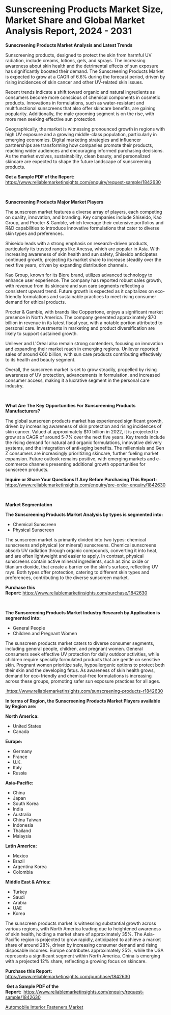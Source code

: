 <p><h1>Sunscreening Products Market Size, Market Share and Global Market Analysis Report, 2024 - 2031</h1></p><p><strong>Sunscreening Products Market Analysis and Latest Trends</strong></p>
<p><p>Sunscreening products, designed to protect the skin from harmful UV radiation, include creams, lotions, gels, and sprays. The increasing awareness about skin health and the detrimental effects of sun exposure has significantly boosted their demand. The Sunscreening Products Market is expected to grow at a CAGR of 6.6% during the forecast period, driven by rising incidences of skin cancer and other UV-related skin issues. </p><p>Recent trends indicate a shift toward organic and natural ingredients as consumers become more conscious of chemical components in cosmetic products. Innovations in formulations, such as water-resistant and multifunctional sunscreens that also offer skincare benefits, are gaining popularity. Additionally, the male grooming segment is on the rise, with more men seeking effective sun protection. </p><p>Geographically, the market is witnessing pronounced growth in regions with high UV exposure and a growing middle-class population, particularly in emerging economies. Digital marketing strategies and influencer partnerships are transforming how companies promote their products, reaching wider audiences and encouraging informed purchasing decisions. As the market evolves, sustainability, clean beauty, and personalized skincare are expected to shape the future landscape of sunscreening products.</p></p>
<p><strong>Get a Sample PDF of the Report:&nbsp;</strong> <a href="https://www.reliablemarketinsights.com/enquiry/request-sample/1842630?utm_campaign=1887&utm_medium=2&utm_source=Github&utm_content=ia&utm_term=01012025&utm_id=sunscreening-products">https://www.reliablemarketinsights.com/enquiry/request-sample/1842630</a></p>
<p>&nbsp;</p>
<p><strong>Sunscreening Products Major Market Players</strong></p>
<p><p>The sunscreen market features a diverse array of players, each competing on quality, innovation, and branding. Key companies include Shiseido, Kao Group, and Procter & Gamble, which leverage their extensive portfolios and R&D capabilities to introduce innovative formulations that cater to diverse skin types and preferences.</p><p>Shiseido leads with a strong emphasis on research-driven products, particularly its trusted ranges like Anessa, which are popular in Asia. With increasing awareness of skin health and sun safety, Shiseido anticipates continued growth, projecting its market share to increase steadily over the next five years, driven by expanding distribution channels.</p><p>Kao Group, known for its Biore brand, utilizes advanced technology to enhance user experience. The company has reported robust sales growth, with revenue from its skincare and sun care segments reflecting a consistent upward trend. Future growth is expected as it capitalizes on eco-friendly formulations and sustainable practices to meet rising consumer demand for ethical products.</p><p>Procter & Gamble, with brands like Coppertone, enjoys a significant market presence in North America. The company generated approximately $70 billion in revenue in its latest fiscal year, with a notable portion attributed to personal care. Investments in marketing and product diversification are likely to support sustained growth.</p><p>Unilever and L'Oréal also remain strong contenders, focusing on innovation and expanding their market reach in emerging regions. Unilever reported sales of around €60 billion, with sun care products contributing effectively to its health and beauty segment.</p><p>Overall, the sunscreen market is set to grow steadily, propelled by rising awareness of UV protection, advancements in formulation, and increased consumer access, making it a lucrative segment in the personal care industry.</p></p>
<p>&nbsp;</p>
<p><strong>What Are The Key Opportunities For Sunscreening Products Manufacturers?</strong></p>
<p><p>The global sunscreen products market has experienced significant growth, driven by increasing awareness of skin protection and rising incidences of skin cancer. Valued at approximately $10 billion in 2022, it is projected to grow at a CAGR of around 5-7% over the next five years. Key trends include the rising demand for natural and organic formulations, innovative delivery systems, and the integration of anti-aging benefits. The millennials and Gen Z consumers are increasingly prioritizing skincare, further fueling market expansion. Future outlook remains positive, with emerging markets and e-commerce channels presenting additional growth opportunities for sunscreen products.</p></p>
<p><strong>Inquire or Share Your Questions If Any Before Purchasing This Report:</strong> <a href="https://www.reliablemarketinsights.com/enquiry/pre-order-enquiry/1842630?utm_campaign=1887&utm_medium=2&utm_source=Github&utm_content=ia&utm_term=01012025&utm_id=sunscreening-products">https://www.reliablemarketinsights.com/enquiry/pre-order-enquiry/1842630</a></p>
<p>&nbsp;</p>
<p><strong>Market Segmentation</strong></p>
<p><strong>The Sunscreening Products Market Analysis by types is segmented into:</strong></p>
<p><ul><li>Chemical Sunscreen</li><li>Physical Sunscreen</li></ul></p>
<p><p>The sunscreen market is primarily divided into two types: chemical sunscreens and physical (or mineral) sunscreens. Chemical sunscreens absorb UV radiation through organic compounds, converting it into heat, and are often lightweight and easier to apply. In contrast, physical sunscreens contain active mineral ingredients, such as zinc oxide or titanium dioxide, that create a barrier on the skin's surface, reflecting UV rays. Both types offer protection, catering to different skin types and preferences, contributing to the diverse sunscreen market.</p></p>
<p><strong>Purchase this Report:&nbsp;</strong><a href="https://www.reliablemarketinsights.com/purchase/1842630?utm_campaign=1887&utm_medium=2&utm_source=Github&utm_content=ia&utm_term=01012025&utm_id=sunscreening-products">https://www.reliablemarketinsights.com/purchase/1842630</a></p>
<p>&nbsp;</p>
<p><strong>The Sunscreening Products Market Industry Research by Application is segmented into:</strong></p>
<p><ul><li>General People</li><li>Children and Pregnant Women</li></ul></p>
<p><p>The sunscreen products market caters to diverse consumer segments, including general people, children, and pregnant women. General consumers seek effective UV protection for daily outdoor activities, while children require specially formulated products that are gentle on sensitive skin. Pregnant women prioritize safe, hypoallergenic options to protect both their skin and the developing fetus. As awareness of skin health grows, demand for eco-friendly and chemical-free formulations is increasing across these groups, promoting safer sun exposure practices for all ages.</p></p>
<p><a href="https://www.reliablemarketinsights.com/sunscreening-products-r1842630?utm_campaign=1887&utm_medium=2&utm_source=Github&utm_content=ia&utm_term=01012025&utm_id=sunscreening-products">&nbsp;https://www.reliablemarketinsights.com/sunscreening-products-r1842630</a></p>
<p><strong>In terms of Region, the Sunscreening Products Market Players available by Region are:</strong></p>
<p>
    <p> <strong> North America: </strong>
        <ul>
            <li>United States</li>
            <li>Canada</li>
        </ul>
        </p> 
    <p> <strong> Europe: </strong>
        <ul>
            <li>Germany</li>
            <li>France</li>
            <li>U.K.</li>
            <li>Italy</li>
            <li>Russia</li>
        </ul>
        </p> 
    <p> <strong> Asia-Pacific: </strong>
        <ul>
            <li>China</li>
            <li>Japan</li>
            <li>South Korea</li>
            <li>India</li>
            <li>Australia</li>
            <li>China Taiwan</li>
            <li>Indonesia</li>
            <li>Thailand</li>
            <li>Malaysia</li>
        </ul>
        </p> 
    <p> <strong> Latin America: </strong>
        <ul>
            <li>Mexico</li>
            <li>Brazil</li>
            <li>Argentina Korea</li>
            <li>Colombia</li>
        </ul>
        </p> 
    <p> <strong> Middle East & Africa: </strong>
        <ul>
            <li>Turkey</li>
            <li>Saudi</li>
            <li>Arabia</li>
            <li>UAE</li>
            <li>Korea</li>
        </ul>
    </p>
    </p>
<p><p>The sunscreen products market is witnessing substantial growth across various regions, with North America leading due to heightened awareness of skin health, holding a market share of approximately 35%. The Asia-Pacific region is projected to grow rapidly, anticipated to achieve a market share of around 28%, driven by increasing consumer demand and rising disposable incomes. Europe contributes approximately 25%, while the USA represents a significant segment within North America. China is emerging with a projected 12% share, reflecting a growing focus on skincare.</p></p>
<p><strong>Purchase this Report: </strong><a href="https://www.reliablemarketinsights.com/purchase/1842630?utm_campaign=1887&utm_medium=2&utm_source=Github&utm_content=ia&utm_term=01012025&utm_id=sunscreening-products">https://www.reliablemarketinsights.com/purchase/1842630</a></p>
<p>&nbsp;<strong>Get a Sample PDF of the Report:&nbsp;&nbsp;</strong><a href="https://www.reliablemarketinsights.com/enquiry/request-sample/1842630?utm_campaign=1887&utm_medium=2&utm_source=Github&utm_content=ia&utm_term=01012025&utm_id=sunscreening-products">https://www.reliablemarketinsights.com/enquiry/request-sample/1842630</a></p>
<p><strong></strong></p>
<p><p><a href="https://github.com/julyju69/Market-Research-Report-List-5/blob/main/automobile-interior-fasteners-market.md?utm_campaign=1887&utm_medium=2&utm_source=Github&utm_content=ia&utm_term=01012025&utm_id=sunscreening-products">Automobile Interior Fasteners Market</a></p></p>